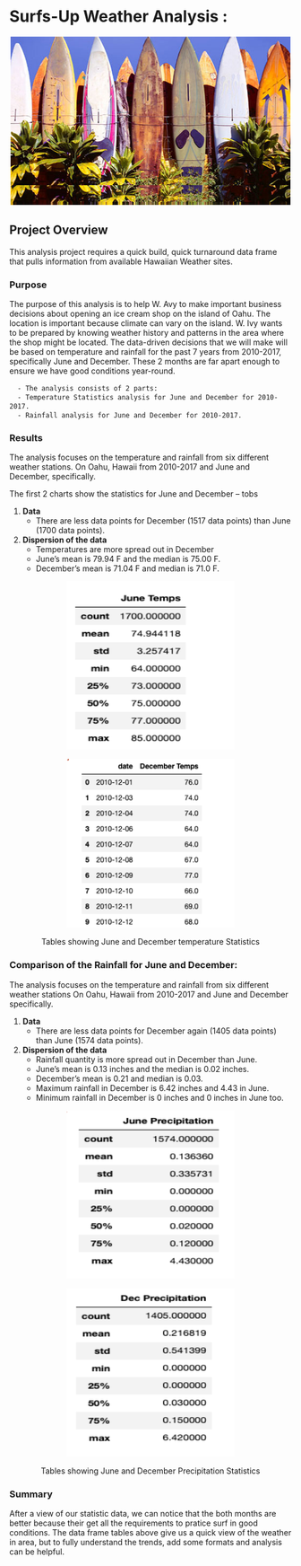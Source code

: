 #  Surfs-Up Weather Analysis :

<p align="center">
   <img width="500" height="300" src="https://github.com/Hanzian/Surf_up/blob/main/Data/best-surf-spots-in-hawaii-29.jpg">
</p>   

## Project Overview

This analysis project requires a quick build, quick turnaround data frame that pulls information from available Hawaiian Weather sites.  

### Purpose  

The purpose of this analysis is to help W. Avy to make important business decisions about opening an ice cream shop on the island of Oahu. 
The location is important because climate can vary on the island. W. Ivy wants to be prepared by knowing weather history and patterns in the area where the shop might be located. The data-driven decisions that we will make will be based on temperature and rainfall for the past 7 years from 2010-2017, specifically June and December. These 2 months are far apart 
enough to ensure we have good conditions year-round.   

      - The analysis consists of 2 parts:   
      - Temperature Statistics analysis for June and December for 2010-2017.
      - Rainfall analysis for June and December for 2010-2017.

### Results
The analysis focuses on the temperature and rainfall from six different weather stations.
On Oahu, Hawaii from 2010-2017 and June and December, specifically.  

The first 2 charts show the statistics for June and December – tobs   

1.	**Data**
     -	There are less data points for December (1517 data points) than June (1700 data points).
2.	**Dispersion of the data**
     -	Temperatures are more spread out in December 
     -	June’s mean is 79.94 F and the median is 75.00 F.
     -	December’s mean is 71.04 F and median is 71.0 F.
<p align="center">
   <img width="300" height="300" src="https://github.com/Hanzian/Surf_up/blob/main/Data/June_temps.png">
 </p> 
 <p align="center">
   <img width="300" height="300" src="https://github.com/Hanzian/Surf_up/blob/main/Data/Dec_temps.png">
</p>   
<p align="center">
Tables showing June and December temperature Statistics 
</p>

###  Comparison of the Rainfall for June and December:
The analysis focuses on the temperature and rainfall from six different weather stations
On Oahu, Hawaii from 2010-2017 and June and December specifically.  

1.	**Data**
     -	There are less data points for December again (1405 data points) than June (1574 data points).
2.	**Dispersion of the data**
     -	Rainfall quantity is more spread out in December than June.  
     -	June’s mean is 0.13 inches and the median is 0.02 inches.
     -	December’s mean is 0.21 and median is 0.03.
     -	Maximum rainfall in December is 6.42 inches and 4.43 in June. 
     -	Minimum rainfall in December is 0 inches and 0 inches in June too.   
 <p align="center">
   <img width="300" height="300" src="https://github.com/Hanzian/Surf_up/blob/main/Data/June_prcp.png">
</p>
<p align="center">
   <img width="300" height="300" src="https://github.com/Hanzian/Surf_up/blob/main/Data/Dec_prcp.png">
</p> 
<p align="center">
Tables showing June and December Precipitation Statistics 
</p>

### Summary 
After a view of our statistic data, we can notice that the both months are better because their get all the requirements to pratice surf in good conditions. The data frame tables above give us a quick view of the weather in area, but to fully understand the trends, add some
formats and analysis can be helpful. 

